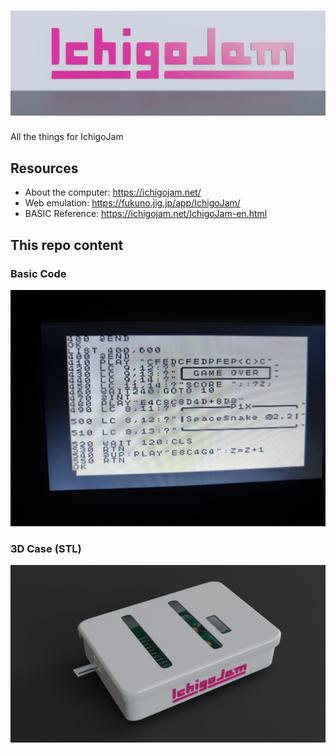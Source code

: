 # ![IchigoJam](ichigojam_header.jpg)

All the things for IchigoJam

## Resources

- About the computer: https://ichigojam.net/
- Web emulation: https://fukuno.jig.jp/app/IchigoJam/
- BASIC Reference: https://ichigojam.net/IchigoJam-en.html

## This repo content

### Basic Code
![BASIC Code Example](screenshots/IMG_20220206_171008.jpg)

### 3D Case (STL)
![3D Case Render](3d_printed_case/ichigojam_case2.jpg)

